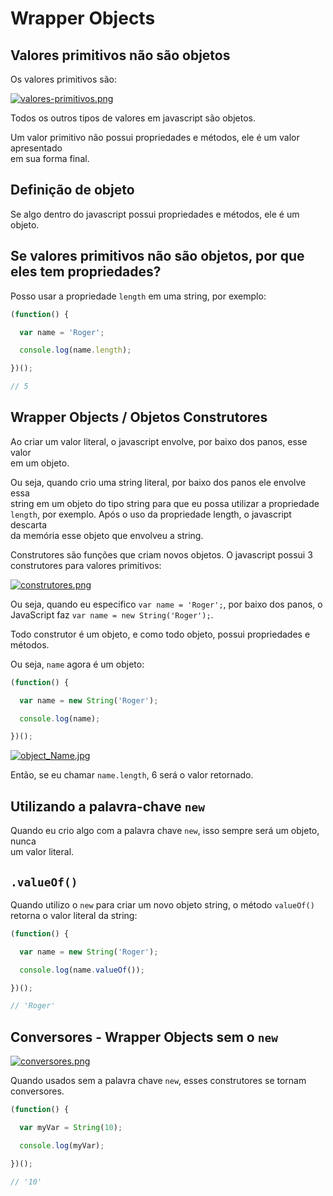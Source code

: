 # Wrapper Objects

## Valores primitivos não são objetos
Os valores primitivos são:  

[![valores-primitivos.png](https://s1.postimg.org/7bbxaveq5r/valores-primitivos.png)](https://postimg.org/image/2ajujb7vmz/)

Todos os outros tipos de valores em javascript são objetos.  

Um valor primitivo não possui propriedades e métodos, ele é um valor apresentado  
em sua forma final.  

## Definição de objeto
Se algo dentro do javascript possui propriedades e métodos, ele é um objeto.  

## Se valores primitivos não são objetos, por que eles tem propriedades?  
Posso usar a propriedade `length` em uma string, por exemplo:  

```JAVASCRIPT
(function() {

  var name = 'Roger';

  console.log(name.length);

})();

// 5
```

## Wrapper Objects / Objetos Construtores  
Ao criar um valor literal, o javascript envolve, por baixo dos panos, esse valor  
em um objeto.  

Ou seja, quando crio uma string literal, por baixo dos panos ele envolve essa  
string em um objeto do tipo string para que eu possa utilizar a propriedade  
`length`, por exemplo. Após o uso da propriedade length, o javascript descarta  
da memória esse objeto que envolveu a string.  

Construtores são funções que criam novos objetos. O javascript possui 3  
construtores para valores primitivos:  

[![construtores.png](https://s1.postimg.org/1bujwav9en/construtores.png)](https://postimg.org/image/52jphjk4m3/)

Ou seja, quando eu especifico `var name = 'Roger';`, por baixo dos panos, o  
JavaScript faz `var name = new String('Roger');`.  

Todo construtor é um objeto, e como todo objeto, possui propriedades e métodos.  

Ou seja, `name` agora é um objeto:  

```JAVASCRIPT
(function() {

  var name = new String('Roger');

  console.log(name);

})();

```

[![object_Name.jpg](https://s1.postimg.org/7srw2aim4f/object_Name.jpg)](https://postimg.org/image/2kwlfapm63/)

Então, se eu chamar `name.length`, 6 será o valor retornado.  

## Utilizando a palavra-chave `new`
Quando eu crio algo com a palavra chave `new`, isso sempre será um objeto, nunca  
um valor literal.  

## `.valueOf()`  
Quando utilizo o `new` para criar um novo objeto string, o método `valueOf()`  
retorna o valor literal da string:  

```JAVASCRIPT
(function() {

  var name = new String('Roger');

  console.log(name.valueOf());

})();

// 'Roger'
```

## Conversores - Wrapper Objects sem o `new`  

[![conversores.png](https://s1.postimg.org/838zlswien/conversores.png)](https://postimg.org/image/3d3qne4w17/)

Quando usados sem a palavra chave `new`, esses construtores se tornam  
conversores.  

```JAVASCRIPT
(function() {

  var myVar = String(10);

  console.log(myVar);

})();

// '10'
```
